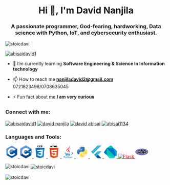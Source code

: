 <h1 align="center">Hi 👋, I'm David Nanjila</h1>
<h3 align="center">A passionate programmer, God-fearing, hardworking, Data science with Python, IoT, and cybersecurity enthusiast.</h3>
<p align="left"> <img src="https://komarev.com/ghpvc/?username=stoicdavi&label=Profile%20views&color=0e75b6&style=flat" alt="stoicdavi" /> </p>
<p align="left"> <a href="https://twitter.com/abisaidavid1" target="blank"><img src="https://img.shields.io/twitter/follow/abisaidavid1?logo=twitter&style=for-the-badge" alt="abisaidavid1" /></a> </p>

- 🌱 I’m currently learning **Software Engineering & Science In Information technology**

- 📫 How to reach me **nanjiladavid2@gmail.com** 0721823498/0708635045

- ⚡ Fun fact about me **I am very curious**

<h3 align="left">Connect with me:</h3>
<p align="left">
<a href="https://twitter.com/abisaidavid1" target="blank"><img align="center" src="https://raw.githubusercontent.com/rahuldkjain/github-profile-readme-generator/master/src/images/icons/Social/twitter.svg" alt="abisaidavid1" height="30" width="40" /></a>
<a href="https://www.linkedin.com/in/david-nanjila-523232277/" target="blank"><img align="center" src="https://raw.githubusercontent.com/rahuldkjain/github-profile-readme-generator/master/src/images/icons/Social/linked-in-alt.svg" alt="david nanjila" height="30" width="40" /></a>
<a href="https://fb.com/david abisai" target="blank"><img align="center" src="https://raw.githubusercontent.com/rahuldkjain/github-profile-readme-generator/master/src/images/icons/Social/facebook.svg" alt="david abisai" height="30" width="40" /></a>
<a href="https://instagram.com/abisai1134" target="blank"><img align="center" src="https://raw.githubusercontent.com/rahuldkjain/github-profile-readme-generator/master/src/images/icons/Social/instagram.svg" alt="abisai1134" height="30" width="40" /></a>
</p>

<h3 align="left">Languages and Tools:</h3>

<p align="left"> <a href="https://www.cprogramming.com/" target="_blank" rel="noreferrer"> <img src="https://raw.githubusercontent.com/devicons/devicon/master/icons/c/c-original.svg" alt="c" width="40" height="40"/> </a> <a href="https://www.w3schools.com/cpp/" target="_blank" rel="noreferrer"> <img src="https://raw.githubusercontent.com/devicons/devicon/master/icons/cplusplus/cplusplus-original.svg" alt="cplusplus" width="40" height="40"/> </a> <a href="https://www.w3schools.com/css/" target="_blank" rel="noreferrer"> <img src="https://raw.githubusercontent.com/devicons/devicon/master/icons/css3/css3-original-wordmark.svg" alt="css3" width="40" height="40"/> </a> <a href="https://www.w3.org/html/" target="_blank" rel="noreferrer"> <img src="https://raw.githubusercontent.com/devicons/devicon/master/icons/html5/html5-original-wordmark.svg" alt="html5" width="40" height="40"/> </a> <a href="https://www.java.com" target="_blank" rel="noreferrer"> <img src="https://raw.githubusercontent.com/devicons/devicon/master/icons/java/java-original.svg" alt="java" width="40" height="40"/> </a><a href="https://www.python.org" target="_blank" rel="noreferrer">
  <img src="https://raw.githubusercontent.com/devicons/devicon/master/icons/python/python-original.svg" alt="python" width="40" height="40"/>
  <img src="https://raw.githubusercontent.com/devicons/devicon/master/icons/flutter/flutter-original.svg" alt="flutter" width="40" height="40"/>
  <img src="https://raw.githubusercontent.com/devicons/devicon/master/icons/dart/dart-original.svg" alt="dart" width="40" height="40"/>
   <img style='color:red;' src="https://cdn.jsdelivr.net/gh/devicons/devicon/icons/flask/flask-original.svg" alt="Flask" width="40" height="40"/>
  <img src="https://raw.githubusercontent.com/devicons/devicon/master/icons/php/php-original.svg" alt="PHP" width="40" height="40"/>
</a> </p>



<p><img align="left" src="https://github-readme-stats.vercel.app/api/top-langs?username=stoicdavi&show_icons=true&locale=en&layout=compact" alt="stoicdavi" /></p>

<p>&nbsp;<img align="center" src="https://github-readme-stats.vercel.app/api?username=stoicdavi&show_icons=true&locale=en" alt="stoicdavi" /></p>

<p><img align="center" src="https://github-readme-streak-stats.herokuapp.com/?user=stoicdavi&" alt="stoicdavi" /></p>


